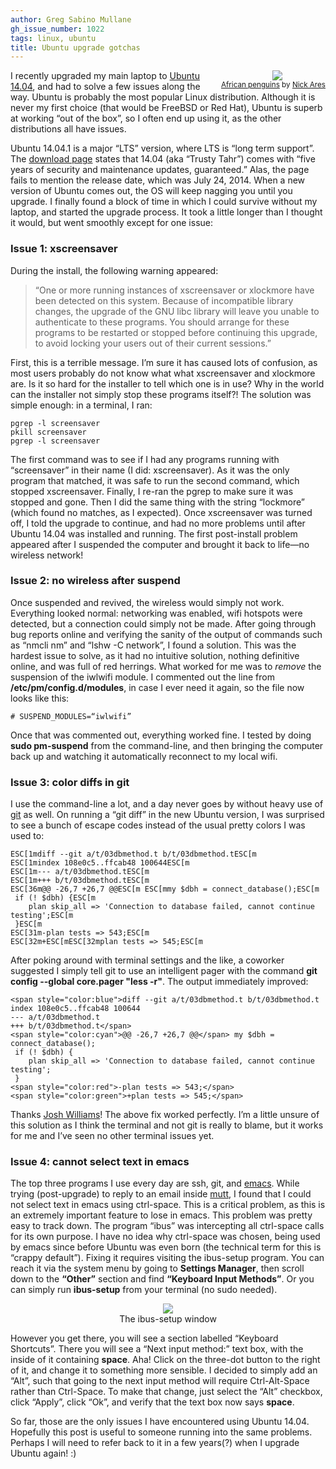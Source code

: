 ```yaml
---
author: Greg Sabino Mullane
gh_issue_number: 1022
tags: linux, ubuntu
title: Ubuntu upgrade gotchas
---
```


<div class="separator" style="clear: both; float:right; text-align: center;"><a href="/blog/2014/08/16/ubuntu-upgrade-gotchas/image-0.jpeg" imageanchor="1" style="clear: right; margin-bottom: 1em; margin-left: 1em;"><img border="0" src="/blog/2014/08/16/ubuntu-upgrade-gotchas/image-0.jpeg"/></a><br/><small><a href="https://flic.kr/p/4ZTY63">African penguins</a> by <a href="https://www.flickr.com/photos/aresauburnphotos/">Nick Ares</a></small></div>

I recently upgraded my main laptop to [Ubuntu 14.04](https://en.wikipedia.org/wiki/Ubuntu_%28operating_system%29), and had to solve a few issues along the way. Ubuntu is probably the most popular Linux distribution. Although it is never my first choice (that would be FreeBSD or Red Hat), Ubuntu is superb at working “out of the box”, so I often end up using it, as the other distributions all have issues.

Ubuntu 14.04.1 is a major “LTS” version, where LTS is “long term support”. The [download page](https://www.ubuntu.com/download/desktop) states that 14.04 (aka “Trusty Tahr”) comes with “five years of security and maintenance updates, guaranteed.” Alas, the page fails to mention the release date, which was July 24, 2014. When a new version of Ubuntu comes out, the OS will keep nagging you until you upgrade. I finally found a block of time in which I could survive without my laptop, and started the upgrade process. It took a little longer than I thought it would, but went smoothly except for one issue:

### Issue 1: xscreensaver

During the install, the following warning appeared:

> “One or more running instances of xscreensaver or xlockmore have been detected on this system. Because of incompatible library changes, the upgrade of the GNU libc library will leave you unable to authenticate to these programs. You should arrange for these programs to be restarted or stopped before continuing this upgrade, to avoid locking your users out of their current sessions.”

First, this is a terrible message. I’m sure it has caused lots of confusion, as most users probably do not know what what xscreensaver and xlockmore are. Is it so hard for the installer to tell which one is in use? Why in the world can the installer not simply stop these programs itself?! The solution was simple enough: in a terminal, I ran:

```nohighlight
pgrep -l screensaver
pkill screensaver
pgrep -l screensaver
```

The first command was to see if I had any programs running with “screensaver” in their name (I did: xscreensaver). As it was the only program that matched, it was safe to run the second command, which stopped xscreensaver. Finally, I re-ran the pgrep to make sure it was stopped and gone. Then I did the same thing with the string “lockmore” (which found no matches, as I expected). Once xscreensaver was turned off, I told the upgrade to continue, and had no more problems until after Ubuntu 14.04 was installed and running. The first post-install problem appeared after I suspended the computer and brought it back to life—no wireless network!

### Issue 2: no wireless after suspend

Once suspended and revived, the wireless would simply not work. Everything looked normal: networking was enabled, wifi hotspots were detected, but a connection could simply not be made. After going through bug reports online and verifying the sanity of the output of commands such as “nmcli nm” and “lshw -C network”, I found a solution. This was the hardest issue to solve, as it had no intuitive solution, nothing definitive online, and was full of red herrings. What worked for me was to *remove* the suspension of the iwlwifi module. I commented out the line from **/etc/pm/config.d/modules**, in case I ever need it again, so the file now looks like this:

```nohighlight
# SUSPEND_MODULES=“iwlwifi”
```

Once that was commented out, everything worked fine. I tested by doing **sudo pm-suspend** from the command-line, and then bringing the computer back up and watching it automatically reconnect to my local wifi.

### Issue 3: color diffs in git

I use the command-line a lot, and a day never goes by without heavy use of
[git](https://en.wikipedia.org/wiki/Git_%28software%29) as well. On running a “git diff” in the new Ubuntu version, I was surprised to see a bunch of escape codes instead of the usual pretty colors I was used to:

```
ESC[1mdiff --git a/t/03dbmethod.t b/t/03dbmethod.tESC[m
ESC[1mindex 108e0c5..ffcab48 100644ESC[m
ESC[1m--- a/t/03dbmethod.tESC[m
ESC[1m+++ b/t/03dbmethod.tESC[m
ESC[36m@@ -26,7 +26,7 @@ESC[m ESC[mmy $dbh = connect_database();ESC[m
 if (! $dbh) {ESC[m
    plan skip_all => 'Connection to database failed, cannot continue testing';ESC[m
 }ESC[m
ESC[31m-plan tests => 543;ESC[m
ESC[32m+ESC[mESC[32mplan tests => 545;ESC[m
```

After poking around with terminal settings and the like, a coworker suggested I simply tell git to use an intelligent pager with the command **git config --global core.pager "less -r"**. The output immediately improved:

```
<span style="color:blue">diff --git a/t/03dbmethod.t b/t/03dbmethod.t
index 108e0c5..ffcab48 100644
--- a/t/03dbmethod.t
+++ b/t/03dbmethod.t</span>
<span style="color:cyan">@@ -26,7 +26,7 @@</span> my $dbh = connect_database();
 if (! $dbh) {
    plan skip_all => 'Connection to database failed, cannot continue testing';
 }
<span style="color:red">-plan tests => 543;</span>
<span style="color:green">+plan tests => 545;</span>
```

Thanks [Josh Williams](/team/josh_williams)! The above fix worked perfectly. I’m a little unsure of this solution as I think the terminal and not git is really to blame, but it works for me and I’ve seen no other terminal issues yet.

### Issue 4: cannot select text in emacs

The top three programs I use every day are ssh, git, and [emacs](https://en.wikipedia.org/wiki/Emacs). While trying (post-upgrade) to reply to an email inside [mutt](https://en.wikipedia.org/wiki/Mutt_%28e-mail_client%29), I found that I could not select text in emacs using ctrl-space. This is a critical problem, as this is an extremely important feature to lose in emacs. This problem was pretty easy to track down. The program “ibus” was intercepting all ctrl-space calls for its own purpose. I have no idea why ctrl-space was chosen, being used by emacs since before Ubuntu was even born (the technical term for this is “crappy default”). Fixing it requires visiting the ibus-setup program. You can reach it via the system menu by going to **Settings Manager**, then scroll down to the **“Other”** section and find **“Keyboard Input Methods”**. Or you can simply run **ibus-setup** from your terminal (no sudo needed).

<div class="separator" style="clear: both; text-align: center;"><a href="/blog/2014/08/16/ubuntu-upgrade-gotchas/image-1-big.png" imageanchor="1" style="margin-left: 1em; margin-right: 1em;"><img border="0" src="/blog/2014/08/16/ubuntu-upgrade-gotchas/image-1.png"/></a><br/>The ibus-setup window</div>

However you get there, you will see a section labelled “Keyboard Shortcuts”. There you will see a “Next input method:” text box, with the inside of it containing **<Control>space**. Aha! Click on the three-dot button to the right of it, and change it to something more sensible. I decided to simply add an “Alt”, such that going to the next input method will require Ctrl-Alt-Space rather than Ctrl-Space. To make that change, just select the “Alt” checkbox, click “Apply”, click “Ok”, and verify that the text box now says **<Control><Alt>space**.

So far, those are the only issues I have encountered using Ubuntu 14.04. Hopefully this post is useful to someone running into the same problems. Perhaps I will need to refer back to it in a few years(?) when I upgrade Ubuntu again! :)

